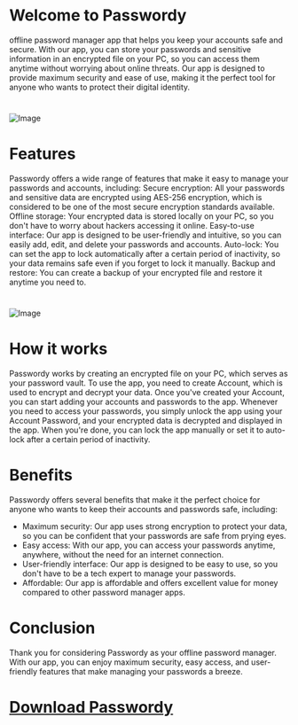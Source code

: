 # Welcome to Passwordy
offline password manager app that helps you keep your accounts safe and secure.
With our app, you can store your passwords and sensitive information in an encrypted file on your PC, so you can access them anytime without worrying about online threats.
Our app is designed to provide maximum security and ease of use, making it the perfect tool for anyone who wants to protect their digital identity.
# 
![Image](https://cdn.discordapp.com/attachments/1095762531152298096/1101902652499034182/Screenshot_2023-04-29_185337.png)

# Features

Passwordy offers a wide range of features that make it easy to manage your passwords and accounts, including:
Secure encryption: All your passwords and sensitive data are encrypted using AES-256 encryption, which is considered to be one of the most secure encryption standards available.
Offline storage: Your encrypted data is stored locally on your PC, so you don't have to worry about hackers accessing it online.
Easy-to-use interface: Our app is designed to be user-friendly and intuitive, so you can easily add, edit, and delete your passwords and accounts.
Auto-lock: You can set the app to lock automatically after a certain period of inactivity, so your data remains safe even if you forget to lock it manually.
Backup and restore: You can create a backup of your encrypted file and restore it anytime you need to.
# 
![Image](https://cdn.discordapp.com/attachments/1095762531152298096/1101902834783486064/Screenshot_2023-04-29_185222.png)

# How it works
Passwordy works by creating an encrypted file on your PC, which serves as your password vault.
To use the app, you need to create Account, which is used to encrypt and decrypt your data.
Once you've created your Account, you can start adding your accounts and passwords to the app.
Whenever you need to access your passwords, you simply unlock the app using your Account Password, and your encrypted data is decrypted and displayed in the app.
When you're done, you can lock the app manually or set it to auto-lock after a certain period of inactivity.

# Benefits
Passwordy offers several benefits that make it the perfect choice for anyone who wants to keep their accounts and passwords safe, including:
* Maximum security: Our app uses strong encryption to protect your data, so you can be confident that your passwords are safe from prying eyes.
* Easy access: With our app, you can access your passwords anytime, anywhere, without the need for an internet connection.
* User-friendly interface: Our app is designed to be easy to use, so you don't have to be a tech expert to manage your passwords.
* Affordable: Our app is affordable and offers excellent value for money compared to other password manager apps.

# Conclusion
Thank you for considering Passwordy as your offline password manager.
With our app, you can enjoy maximum security, easy access, and user-friendly features that make managing your passwords a breeze.
# [Download Passwordy](https://github.com/SHETER0/Passwordy/archive/refs/heads/main.zip)
